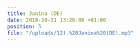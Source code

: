 ```yaml
---
title: Janina (DE)
date: 2018-10-31 13:28:00 +01:00
position: 5
file: "/uploads/12).%20Janina%20(DE).mp3"
---
```


